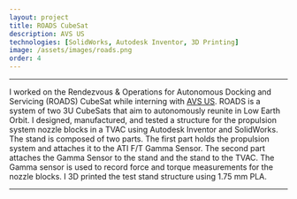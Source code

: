 ```yaml
---
layout: project
title: ROADS CubeSat
description: AVS US
technologies: [SolidWorks, Autodesk Inventor, 3D Printing]
image: /assets/images/roads.png
order: 4
---
```

---
I worked on the Rendezvous & Operations for Autonomous Docking and Servicing (ROADS) CubeSat while interning with <a href="https://www.adc9001.com/home.html" class="no-underline-link">AVS US</a>. ROADS is a system of two 3U CubeSats that aim to autonomously reunite in Low Earth Orbit. I designed, manufactured, and tested a structure for the propulsion system nozzle blocks in a TVAC using Autodesk Inventor and SolidWorks. The stand is composed of two parts. The first part holds the propulsion system and attaches it to the ATI F/T Gamma Sensor. The second part attaches the Gamma Sensor to the stand and the stand to the TVAC. The Gamma sensor is used to record force and torque measurements for the nozzle blocks. I 3D printed the test stand structure using 1.75 mm PLA.

---
